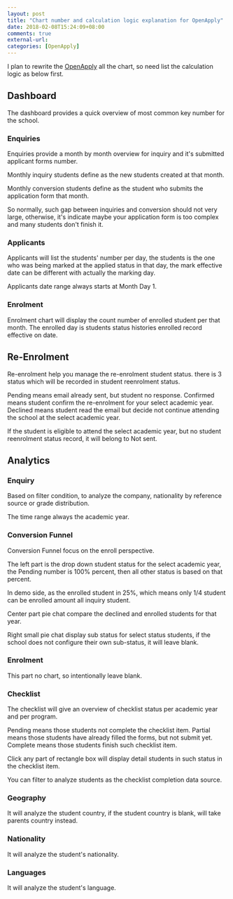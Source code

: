 ```yaml
---
layout: post
title: "Chart number and calculation logic explanation for OpenApply"
date: 2018-02-08T15:24:09+08:00
comments: true
external-url: 
categories: [OpenApply]
---
```


I plan to rewrite the [OpenApply](https://demo.openapply.com/) all the chart, so need list the calculation logic as below first.

## Dashboard

The dashboard provides a quick overview of most common key number for the school.

### Enquiries

Enquiries provide a month by month overview for inquiry and it's submitted applicant forms number.

Monthly inquiry students define as the new students created at that month.

Monthly conversion students define as the student who submits the application form that month.

So normally, such gap between inquiries and conversion should not very large, otherwise, it's indicate maybe your application form is too complex and many students don't finish it.

### Applicants

Applicants will list the students' number per day, the students is the one who was being marked at the applied status in that day, the mark effective date can be different with actually the marking day.

Applicants date range always starts at Month Day 1.

### Enrolment

Enrolment chart will display the count number of enrolled student per that month. The enrolled day is students status histories enrolled record effective on date.

## Re-Enrolment

Re-enrolment help you manage the re-enrolment student status. there is 3 status which will be recorded in student reenrolment status.

Pending means email already sent, but student no response.
Confirmed means student confirm the re-enrolment for your select academic year.
Declined means student read the email but decide not continue attending the school at the select academic year.

If the student is eligible to attend the select academic year, but no student reenrolment status record, it will belong to Not sent.

## Analytics

### Enquiry

Based on filter condition, to analyze the company, nationality by reference source or grade distribution.

The time range always the academic year.

### Conversion Funnel

Conversion Funnel focus on the enroll perspective.

The left part is the drop down student status for the select academic year, the Pending number is 100% percent, then all other status is based on that percent.

In demo side, as the enrolled student in 25%, which means only 1/4 student can be enrolled amount all inquiry student.

Center part pie chat compare the declined and enrolled students for that year.

Right small pie chat display sub status for select status students, if the school does not configure their own sub-status, it will leave blank.

### Enrolment

This part no chart, so intentionally leave blank.

### Checklist

The checklist will give an overview of checklist status per academic year and per program.

Pending means those students not complete the checklist item.
Partial means those students have already filled the forms, but not submit yet.
Complete means those students finish such checklist item.

Click any part of rectangle box will display detail students in such status in the checklist item.

You can filter to analyze students as the checklist completion data source.

### Geography

It will analyze the student country, if the student country is blank, will take parents country instead.

### Nationality

It will analyze the student's nationality.

### Languages

It will analyze the student's language.
